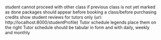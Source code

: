 student cannot proceed with other class if previous class is not yet marked as done
packages should appear before booking a class/before purchasing credits
show student reviews for tutors only (url: http://localhost:8000/studentProfile)
Tutor schedule legends place them on the right
Tutor schedule should be tabular in form and with daily, weekly and monthly